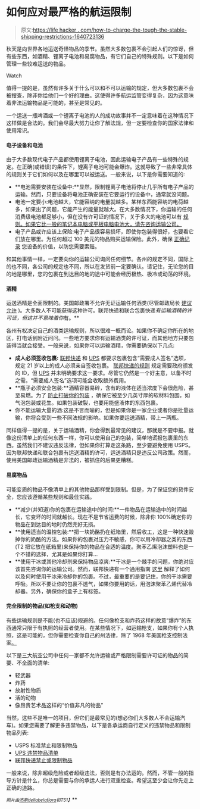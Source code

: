 # 如何应对最严格的航运限制

> 原文:[https://life hacker . com/how-to-charge-the-tough-the-stable-shipping-restrictions-1640723136](https://lifehacker.com/how-to-tackle-the-toughest-shipping-restrictions-1640723136)

秋天是向世界各地运送奇怪物品的季节。虽然大多数包裹不会引起人们的惊讶，但有些东西，如酒精、锂离子电池和易腐物品，有它们自己的特殊规则。以下是如何管理一些较难运送的物品。

Watch

值得一提的是，虽然有许多关于什么可以和不可以运输的规定，但大多数包裹不会被搜查，除非你给他们一个好的理由。这使得许多航运监管变得复杂，因为这意味着非法运输物品是可能的，甚至是常见的。

一个运送一瓶啤酒或一个锂离子电池的人的成功故事并不一定意味着在这种情况下这样做是合法的。我们会尽最大努力让你了解法规，但一定要检查你的国家法律和使用常识。

#### **电子设备和电池**

由于大多数现代电子产品都使用锂离子电池，因此运输电子产品有一些特殊的规定。在正确(或错误)的条件下，锂离子电池可能会爆炸。这就导致了一些非常具体的规则关于它们如何以及在哪里可以被运送。一般来说，以下是你需要知道的:

*   **电池需要安装在设备中:**显然，限制锂离子电池将停止几乎所有电子产品的运输。然而，只要设备将电池正确安装在它要运行的设备中，通常就没问题。
*   电池一定要小:电池越大，它能容纳的电量就越多。某样东西能容纳的电荷越多，如果出了问题，它能产生的能量就越大。在大多数情况下，你运输的任何消费级电池都足够小，但在没有许可证的情况下，关于多大的电池可以有 [规则。如果它比一般的笔记本电脑或平板电脑电池大，请先咨询运输公司。](http://www.ups.com/media/news/en/lithium_batteries_instruction_guide.pdf)
*   电子产品或许应该上保险:电子产品很容易损坏，即使你包装得很好，也要看它们放在哪里。为任何超过 100 美元的物品购买运输保险。此外，确保 [正确记录](http://www.bankrate.com/finance/insurance/shipping-insurance.aspx#slide=5) 您设备的价值，以防您需要索赔。

和其他事情一样，一定要向你的运输公司询问任何细节。各州的规定不同，国际上的也不同，各公司的规定也不同，所以在发货前一定要确认。请记住，无论您的目的地是哪里，您的包裹在到达目的地的途中可能会经历极热、极冷或动荡的环境。

#### **酒精**

运送酒精是全面限制的。美国邮政署​不允许无证运输任何酒类(尽管邮政局长 [建议允许](http://www.huffingtonpost.com/2013/08/11/postal-service-alcohol-delivery-idea_n_3740349.html) )。大多数人不可能获得这种许可。联邦快递和联合包裹快递*有运输酒精的许可证，但这并不意味着你*有。**

各州有权决定自己的酒类运输规则，所以很难一概而论。如果你不确定你所在的地区，打电话到附近问问。一些地方要求你有运输酒类的许可证，而其他地方只要包装得当就会接受。一般来说，如果你可以运输酒精，你需要确保以下几点:

*   **成人必须签收包裹:** [联邦快递](http://www.fedex.com/us/developer/product/WebServices/MyWebHelp/Services/Options/c_AlcoholShipping-2.html) 和 [UPS](http://www.ups.com/content/ee/en/about/news/service_updates/06092009_alcoholuk.html) 都要求包裹包含“需要成人签名”选项，规定 21 岁以上的成人必须亲自签收包裹。 [联邦快递的规则](http://www.ups.com/content/us/en/shipping/time/service/value_added/delivery.html) 规定需要政府颁发的 ID，但 [UPS](http://www.ups.com/content/us/en/shipping/time/service/value_added/delivery.html) 并未明确要求这一要求。尽管它仍然是一个好主意，以备不时之需。“需要成人签名”选项可能会收取额外费用。
*   **瓶子必须安全包装:**酒精容器易碎，含有的液体在适当浓度下会很危险，甚至易燃。为了 [防止打破你的包装](http://barlowbrewing.com/2010/11/11/how-to-pack-and-ship-beer/) ，确保它被至少几英寸厚的软材料包围，如气泡包装或花生。如果包装破裂，也要用能盛液体的东西包裹。
*   你不能运输大量的酒:这是不言而喻的，但是如果你是一家企业或者你是批量运输，你将会受到一些不同法规的影响。如果你要运送酒精，带上一两瓶。

同样值得一提的是，关于运输酒精，你会得到最常见的建议，那就是不要申报。就像这份清单上的任何东西一样，你可以使用自己的包装，简单地谎报包裹里的东西。虽然我们不建议违反法律，但如果你打算走这条路，至少要避免使用 USPS。因为联邦快递和联合包裹有运送酒精的许可，运送酒精只是违反公司政策。然而，使用美国邮政运输酒精是非法的，被抓住的后果更糟糕。

#### **易腐物品**

可能变质的物品不像清单上的其他物品那样受到限制。但是，为了保证您的货件安全，您应该遵循某些规则和最佳实践。

*   **减少(并知道)你的包裹在运输途中的时间:**一件物品在运输途中的时间越长，它变坏的时间就越长。现在不是节省运费的时候，除非你 100%确定你的物品在到达目的地时仍然完好无损。
*   **使用适当的温控包装:**把一块奶酪扔在纸箱里，然后收工，这是一种快速毁掉你的奶酪的方法。如果你的包裹对压力不敏感，你可以用冷却器之类的东西(T2 把它放在纸箱里)来保持你的物品在合适的温度。聚苯乙烯泡沫塑料也是一个不错的选择，尤其是如果你打算…
*   **使用干冰或其他冷却剂来保持物品凉爽:**干冰是一个棘手的问题，你绝对应该首先咨询你的运输公司。然而，联邦快递有一个通用指南 [这里](http://images.fedex.com/us/services/pdf/Dry_Ice_Job_Aid.pdf) 解释了如何以及何时使用干冰来冷却你的包裹。不过，最重要的是要记住，你的干冰需要呼吸。所以不要让你的包裹不透气，如果你要用的话，用泡沫聚苯乙烯代替冷却器。另外，确保你的盒子上有标签。

#### **完全限制的物品(如枪支和动物)**

有些运输规则是不能(也不应该)规避的。任何像枪支和炸药这样的故意“爆炸”的东西通常只限于有执照的经营者使用。在某些情况下，如运输枪支，如果你有个人执照，这是可能的，但你需要检查你自己的州法律，除了 1968 年美国枪支控制法案[。](http://en.wikipedia.org/wiki/Gun_Control_Act_of_1968)

以下是三大航空公司中任何一家都不允许运输或严格限制需要许可证的物品的简要、不全面的清单:

*   轻武器
*   炸药
*   放射性物质
*   活的动物
*   像昂贵艺术品这样的“价值非凡的物品”

当然，这些不是唯一的项目，但它们是最常见的(想必你们大多数人不会运输汽车)。如果您需要了解更多违禁物品，以下是各承运商自行定义的违禁物品和限制物品列表:

*   USPS 标准禁止和限制物品
*   [UPS 违禁物品清单](http://www.ups.com/content/us/en/resources/ship/prohibited_articles.html)
*   [联邦快递禁止或限制物品](http://www.fedex.com/us/freight/rulestariff/prohibited_articles.html)

一般来说，除非超级危险或者超级违法，否则是有办法运的。然而，不管一般的指导方针是什么，你总是需要与你的承运人进行双重检查。希望这至少会让你先走上正确的道路。

<small>*照片由*</small>[<small></small>](http://www.flickr.com/photos/arabani/4355263581)*<small></small>*[<small>*杰斯*</small>](http://www.flickr.com/photos/mugley/2787364131)<small></small>*[<small>*dellabelaflora*</small>](http://www.flickr.com/photos/sharonstevens/4637416251)<small>*和*T51】</small>***